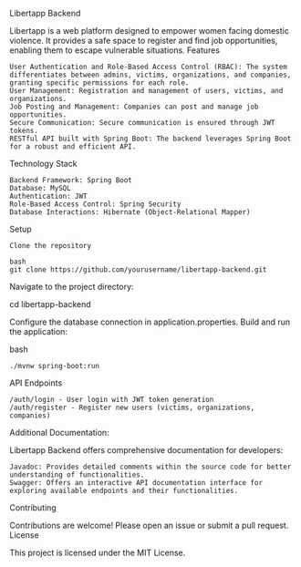 Libertapp Backend

Libertapp is a web platform designed to empower women facing domestic violence. It provides a safe space to register and find job opportunities, enabling them to escape vulnerable situations.
Features

    User Authentication and Role-Based Access Control (RBAC): The system differentiates between admins, victims, organizations, and companies, granting specific permissions for each role.
    User Management: Registration and management of users, victims, and organizations.
    Job Posting and Management: Companies can post and manage job opportunities.
    Secure Communication: Secure communication is ensured through JWT tokens.
    RESTful API built with Spring Boot: The backend leverages Spring Boot for a robust and efficient API.

Technology Stack

    Backend Framework: Spring Boot
    Database: MySQL
    Authentication: JWT
    Role-Based Access Control: Spring Security
    Database Interactions: Hibernate (Object-Relational Mapper)

Setup

    Clone the repository

    bash
    git clone https://github.com/yourusername/libertapp-backend.git

Navigate to the project directory:


cd libertapp-backend

Configure the database connection in application.properties.
Build and run the application:

bash

    ./mvnw spring-boot:run

API Endpoints

    /auth/login - User login with JWT token generation
    /auth/register - Register new users (victims, organizations, companies)
   
Additional Documentation:

Libertapp Backend offers comprehensive documentation for developers:

    Javadoc: Provides detailed comments within the source code for better understanding of functionalities.
    Swagger: Offers an interactive API documentation interface for exploring available endpoints and their functionalities.

Contributing

Contributions are welcome! Please open an issue or submit a pull request.
License

This project is licensed under the MIT License.

